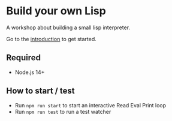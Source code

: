 # Build your own Lisp

A workshop about building a small lisp interpreter.

Go to the [introduction](./workshop/000%20-%20Introduction.md) to get started.

## Required

- Node.js 14+

## How to start / test

- Run `npm run start` to start an interactive Read Eval Print loop
- Run `npm run test` to run a test watcher
